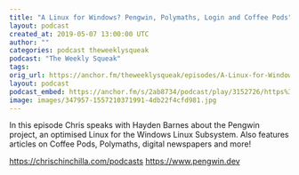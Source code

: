 ```yaml
---
title: "A Linux for Windows? Pengwin, Polymaths, Login and Coffee Pods"
layout: podcast
created_at: 2019-05-07 13:00:00 UTC
author: ""
categories: podcast theweeklysqueak
podcast: "The Weekly Squeak"
tags:
orig_url: https://anchor.fm/theweeklysqueak/episodes/A-Linux-for-Windows--Pengwin--Polymaths--Login-and-Coffee-Pods-e3uncm
layout: podcast
podcast_embed: https://anchor.fm/s/2ab8734/podcast/play/3152726/https%3A%2F%2Fd3ctxlq1ktw2nl.cloudfront.net%2Fstaging%2F2019-4-6%2F14159766-44100-2-f39b7708bf6d3.m4a
image: images/347957-1557210371991-4db22f4cfd981.jpg
---
```

In this episode Chris speaks with Hayden Barnes about the Pengwin project, an optimised Linux for the Windows Linux Subsystem. Also features articles on Coffee Pods, Polymaths, digital newspapers and more!

https://chrischinchilla.com/podcasts
https://www.pengwin.dev